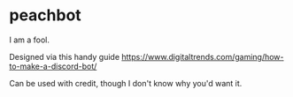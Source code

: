 # peachbot
I am a fool.

Designed via this handy guide https://www.digitaltrends.com/gaming/how-to-make-a-discord-bot/

Can be used with credit, though I don't know why you'd want it.
